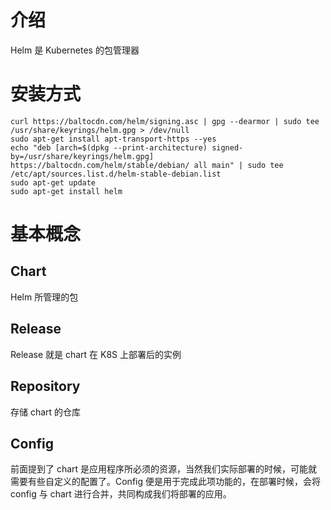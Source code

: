 # 介绍
Helm 是 Kubernetes 的包管理器

# 安装方式
```
curl https://baltocdn.com/helm/signing.asc | gpg --dearmor | sudo tee /usr/share/keyrings/helm.gpg > /dev/null
sudo apt-get install apt-transport-https --yes
echo "deb [arch=$(dpkg --print-architecture) signed-by=/usr/share/keyrings/helm.gpg] https://baltocdn.com/helm/stable/debian/ all main" | sudo tee /etc/apt/sources.list.d/helm-stable-debian.list
sudo apt-get update
sudo apt-get install helm
```

# 基本概念
## Chart
Helm 所管理的包

## Release
Release 就是 chart 在 K8S 上部署后的实例

## Repository
存储 chart 的仓库

## Config
前面提到了 chart 是应用程序所必须的资源，当然我们实际部署的时候，可能就需要有些自定义的配置了。Config 便是用于完成此项功能的，在部署时候，会将 config 与 chart 进行合并，共同构成我们将部署的应用。